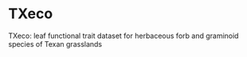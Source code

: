 # TXeco
TXeco: leaf functional trait dataset for herbaceous forb and graminoid species of Texan grasslands
